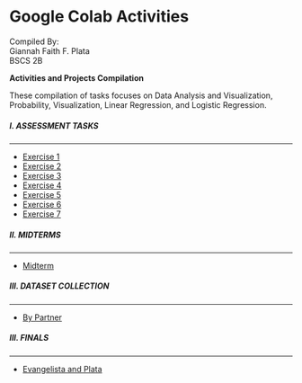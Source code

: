 # Google Colab Activities

Compiled By: <br>
Giannah Faith F. Plata <br>
BSCS 2B

**Activities and Projects Compilation**

These compilation of tasks focuses on Data Analysis and Visualization, Probability, Visualization, Linear Regression, and Logistic Regression.

<h5>I. ASSESSMENT TASKS</h5>

---
*   [Exercise 1](https://colab.research.google.com/drive/1RlyAOmGOS6VhJblFsDm2u1eQ06TNDTyC?usp=sharing)
*   [Exercise 2](https://colab.research.google.com/drive/17hRqoXpjVuoWLZ7x1yWQmlLz6ALuUiNF?usp=sharing)
*   [Exercise 3](https://colab.research.google.com/drive/1Z7sGxTIG3GlDdn9asS-D06p6bLDrPh5S?usp=sharing)
*   [Exercise 4](https://colab.research.google.com/drive/1uVtq1rdAIhkfqN-zTICMhJSMLQiHvh_O?usp=sharing)
*   [Exercise 5](https://colab.research.google.com/drive/1zZg0vQwYhndhQgOXrkCofOeNX4LNvXL6?usp=sharing)
*   [Exercise 6](https://colab.research.google.com/drive/12rfiGJgOxpfDCK9oerqwvUuQJ9uOyhpM?usp=sharing)
*   [Exercise 7](https://colab.research.google.com/drive/1Ow4VKsrcNMlgwJF8yPAprqluftPNSERu?usp=sharing)


<h5>II. MIDTERMS</h5>

---
*   [Midterm](https://colab.research.google.com/drive/1EGf19ecZFQ1ShhPobdpaNuwiU5MqYR_3?usp=sharing)


<h5>III. DATASET COLLECTION</h5>

---
*   [By Partner](https://colab.research.google.com/drive/1K-5jTVPVOfWip8sSQ8aMpBCywoe7gMaH?usp=sharing)

<h5>III. FINALS</h5>

---

*   [Evangelista and Plata](https://colab.research.google.com/drive/188XL_cM_fTc5SfG6IyTPW_-nQ1TALad6?usp=sharing)


